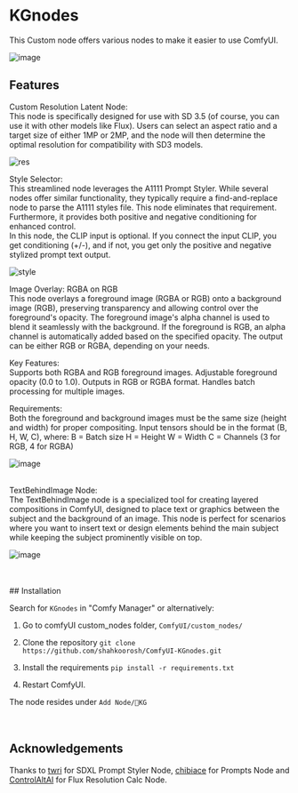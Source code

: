 # KGnodes

This Custom node offers various nodes to make it easier to use ComfyUI.


![image](https://github.com/user-attachments/assets/7887ddcf-43cd-4f83-9fd9-2ed04a6c9d2b)


## Features

Custom Resolution Latent Node: <br>
This node is specifically designed for use with SD 3.5 (of course, you can use it with other models like Flux). Users can select an aspect ratio and a target size of either 1MP or 2MP, and the node will then determine the optimal resolution for compatibility with SD3 models.

![res](https://github.com/user-attachments/assets/df2e5f8c-94c7-41b9-b5d6-58c467dad866)




Style Selector: <br>
This streamlined node leverages the A1111 Prompt Styler. While several nodes offer similar functionality, they typically require a find-and-replace node to parse the A1111 styles file. This node eliminates that requirement. Furthermore, it provides both positive and negative conditioning for enhanced control.<br>
In this node, the CLIP input is optional. If you connect the input CLIP, you get conditioning (+/-), and if not, you get only the positive and negative stylized prompt text output.

![style](https://github.com/user-attachments/assets/46e76753-cc46-460f-b5c9-3f3e3882739a)




Image Overlay: RGBA on RGB <br>
This node overlays a foreground image (RGBA or RGB) onto a background image (RGB), preserving transparency and allowing control over the foreground's opacity. The foreground image's alpha channel is used to blend it seamlessly with the background. If the foreground is RGB, an alpha channel is automatically added based on the specified opacity. The output can be either RGB or RGBA, depending on your needs.

Key Features:<br>
Supports both RGBA and RGB foreground images.
Adjustable foreground opacity (0.0 to 1.0).
Outputs in RGB or RGBA format.
Handles batch processing for multiple images.

Requirements:<br>
Both the foreground and background images must be the same size (height and width) for proper compositing.
Input tensors should be in the format (B, H, W, C), where:
B = Batch size
H = Height
W = Width
C = Channels (3 for RGB, 4 for RGBA)

![image](https://github.com/user-attachments/assets/33e1acf7-e3df-442b-9155-b998865dc987)

<br>
TextBehindImage Node: <br>
The TextBehindImage node is a specialized tool for creating layered compositions in ComfyUI, designed to place text or graphics between the subject and the background of an image. This node is perfect for scenarios where you want to insert text or design elements behind the main subject while keeping the subject prominently visible on top.
<br>


![image](https://github.com/user-attachments/assets/9870bae3-8bc3-4314-9c91-57638ea0f7b1)

<br>
<br>
## Installation

Search for `KGnodes` in "Comfy Manager" or alternatively:

1. Go to comfyUI custom_nodes folder, `ComfyUI/custom_nodes/`
   
2. Clone the repository `git clone https://github.com/shahkoorosh/ComfyUI-KGnodes.git`

3. Install the requirements `pip install -r requirements.txt`

4. Restart ComfyUI.

The node resides under `Add Node/🎨KG`
<br>
<br>
<br>

## Acknowledgements
Thanks to [twri](https://github.com/twri/sdxl_prompt_styler) for SDXL Prompt Styler Node, [chibiace](https://github.com/chibiace/ComfyUI-Chibi-Nodes) for Prompts Node and [ControlAltAI](https://github.com/gseth/ControlAltAI-Nodes) for Flux Resolution Calc Node.


